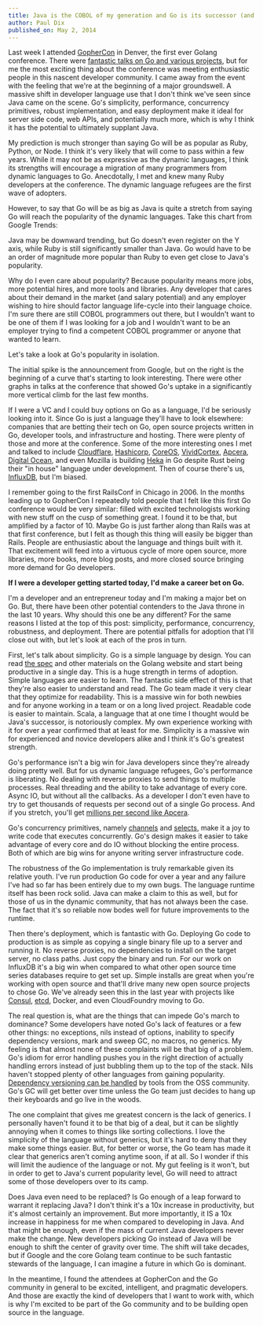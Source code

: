 ```yaml
---
title: Java is the COBOL of my generation and Go is its successor (and other reflections after GopherCon)
author: Paul Dix
published_on: May 2, 2014
---
```


Last week I attended [GopherCon](http://www.gophercon.com/) in Denver, the first ever Golang conference. There were [fantastic talks on Go and various projects](https://github.com/gophercon/2014-talks), but for me the most exciting thing about the conference was meeting enthusiastic people in this nascent developer community. I came away from the event with the feeling that we're at the beginning of a major groundswell. A massive shift in developer language use that I don't think we've seen since Java came on the scene. Go's simplicity, performance, concurrency primitives, robust implementation, and easy deployment make it ideal for server side code, web APIs, and potentially much more, which is why I think it has the potential to ultimately supplant Java.

My prediction is much stronger than saying Go will be as popular as Ruby, Python, or Node. I think it's very likely that will come to pass within a few years. While it may not be as expressive as the dynamic languages, I think its strengths will encourage a migration of many programmers from dynamic languages to Go. Anecdotally, I met and knew many Ruby developers at the conference. The dynamic language refugees are the first wave of adopters.

However, to say that Go will be as big as Java is quite a stretch from saying Go will reach the popularity of the dynamic languages. Take this chart from Google Trends:

<script type="text/javascript" src="//www.google.com/trends/embed.js?hl=en-US&q=/m/09gbxjr,+java,+ruby&cmpt=q&content=1&cid=TIMESERIES_GRAPH_0&export=5&w=575&h=300"></script>

Java may be downward trending, but Go doesn't even register on the Y axis, while Ruby is still significantly smaller than Java. Go would have to be an order of magnitude more popular than Ruby to even get close to Java's popularity.

Why do I even care about popularity? Because popularity means more jobs, more potential hires, and more tools and libraries. Any developer that cares about their demand in the market (and salary potential) and any employer wishing to hire should factor language life-cycle into their language choice. I'm sure there are still COBOL programmers out there, but I wouldn't want to be one of them if I was looking for a job and I wouldn't want to be an employer trying to find a competent COBOL programmer or anyone that wanted to learn.

Let's take a look at Go's popularity in isolation.

<script type="text/javascript" src="//www.google.com/trends/embed.js?hl=en-US&q=/m/09gbxjr&cmpt=q&content=1&cid=TIMESERIES_GRAPH_0&export=5&w=575&h=300"></script>

The initial spike is the announcement from Google, but on the right is the beginning of a curve that's starting to look interesting. There were other graphs in talks at the conference that showed Go's uptake in a significantly more vertical climb for the last few months.

If I were a VC and I could buy options on Go as a language, I'd be seriously looking into it. Since Go is just a language they'll have to look elsewhere: companies that are betting their tech on Go, open source projects written in Go, developer tools, and infrastructure and hosting. There were plenty of those and more at the conference. Some of the more interesting ones I met and talked to include [Cloudflare](http://blog.cloudflare.com/go-at-cloudflare), [Hashicorp](http://www.hashicorp.com/), [CoreOS](https://coreos.com/), [VividCortex](https://vividcortex.com/), [Apcera](http://www.apcera.com/), [Digital Ocean](http://digitalocean.com), and even Mozilla is building [Heka](https://github.com/mozilla-services/heka) in Go despite Rust being their "in house" language under development. Then of course there's us, [InfluxDB](http://influxdb.org), but I'm biased.

I remember going to the first RailsConf in Chicago in 2006. In the months leading up to GopherCon I repeatedly told people that I felt like this first Go conference would be very similar: filled with excited technologists working with new stuff on the cusp of something great. I found it to be that, but amplified by a factor of 10. Maybe Go is just farther along than Rails was at that first conference, but I felt as though this thing will easily be bigger than Rails. People are enthusiastic about the language and things built with it. That excitement will feed into a virtuous cycle of more open source, more libraries, more books, more blog posts, and more closed source bringing more demand for Go developers.

**If I were a developer getting started today, I'd make a career bet on Go.**

I'm a developer and an entrepreneur today and I'm making a major bet on Go. But, there have been other potential contenders to the Java throne in the last 10 years. Why should this one be any different? For the same reasons I listed at the top of this post: simplicity, performance, concurrency, robustness, and deployment. There are potential pitfalls for adoption that I'll close out with, but let's look at each of the pros in turn.

First, let's talk about simplicity. Go is a simple language by design. You can read [the spec](http://golang.org/ref/spec) and other materials on the Golang website and start being productive in a single day. This is a huge strength in terms of adoption. Simple languages are easier to learn. The fantastic side effect of this is that they're also easier to understand and read. The Go team made it very clear that they optimize for readability. This is a massive win for both newbies and for anyone working in a team or on a long lived project. Readable code is easier to maintain. Scala, a language that at one time I thought would be Java's successor, is notoriously complex. My own experience working with it for over a year confirmed that at least for me. Simplicity is a massive win for experienced and novice developers alike and I think it's Go's greatest strength.

Go's performance isn't a big win for Java developers since they're already doing pretty well. But for us dynamic language refugees, Go's performance is liberating. No dealing with reverse proxies to send things to multiple processes. Real threading and the ability to take advantage of every core. Async IO, but without all the callbacks. As a developer I don't even have to try to get thousands of requests per second out of a single Go process. And if you stretch, you'll get [millions per second like Apcera](https://cdn.rawgit.com/gophercon/2014-talks/master/derekcollison/HighPerformanceSystemsInGo.pdf).

Go's concurrency primitives, namely [channels](http://golang.org/ref/spec#Channel_types) and [selects](http://golang.org/ref/spec#Select_statements), make it a joy to write code that executes concurrently. Go's design makes it easier to take advantage of every core and do IO without blocking the entire process. Both of which are big wins for anyone writing server infrastructure code.

The robustness of the Go implementation is truly remarkable given its relative youth. I've run production Go code for over a year and any failure I've had so far has been entirely due to my own bugs. The language runtime itself has been rock solid. Java can make a claim to this as well, but for those of us in the dynamic community, that has not always been the case. The fact that it's so reliable now bodes well for future improvements to the runtime.

Then there's deployment, which is fantastic with Go. Deploying Go code to production is as simple as copying a single binary file up to a server and running it. No reverse proxies, no dependencies to install on the target server, no class paths. Just copy the binary and run. For our work on InfluxDB it's a big win when compared to what other open source time series databases require to get set up. Simple installs are great when you're working with open source and that'll drive many new open source projects to chose Go. We've already seen this in the last year with projects like [Consul](http://www.consul.io/), [etcd](https://github.com/coreos/etcd), Docker, and even CloudFoundry moving to Go.

The real question is, what are the things that can impede Go's march to dominance? Some developers have noted Go's lack of features or a few other things: no exceptions, nils instead of options, inability to specify dependency versions, mark and sweep GC, no macros, no generics. My feeling is that almost none of these complaints will be that big of a problem. Go's idiom for error handling pushes you in the right direction of actually handling errors instead of just bubbling them up to the top of the stack. Nils haven't stopped plenty of other languages from gaining popularity. [Dependency versioning can be handled](https://github.com/tools/godep) by tools from the OSS community. Go's GC will get better over time unless the Go team just decides to hang up their keyboards and go live in the woods.

The one complaint that gives me greatest concern is the lack of generics. I personally haven't found it to be that big of a deal, but it can be slightly annoying when it comes to things like sorting collections. I love the simplicity of the language without generics, but it's hard to deny that they make some things easier. But, for better or worse, the Go team has made it clear that generics aren't coming anytime soon, if at all. So I wonder if this will limit the audience of the language or not. My gut feeling is it won't, but in order to get to Java's current popularity level, Go will need to attract some of those developers over to its camp.

Does Java even need to be replaced? Is Go enough of a leap forward to warrant it replacing Java? I don't think it's a 10x increase in productivity, but it's almost certainly an improvement. But more importantly, it IS a 10x increase in happiness for me when compared to developing in Java. And that might be enough, even if the mass of current Java developers never make the change. New developers picking Go instead of Java will be enough to shift the center of gravity over time. The shift will take decades, but if Google and the core Golang team continue to be such fantastic stewards of the language, I can imagine a future in which Go is dominant.

In the meantime, I found the attendees at GopherCon and the Go community in general to be excited, intelligent, and pragmatic developers. And those are exactly the kind of developers that I want to work with, which is why I'm excited to be part of the Go community and to be building open source in the language.